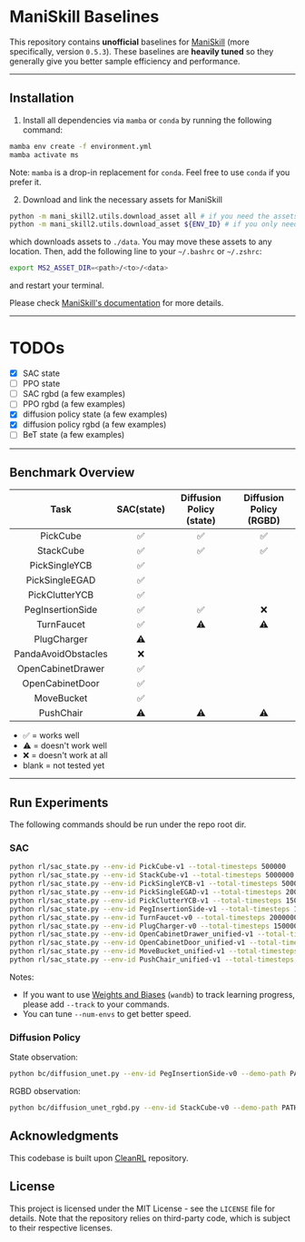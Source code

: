 <h1>ManiSkill Baselines</span></h1>

This repository contains **unofficial** baselines for [ManiSkill](https://maniskill2.github.io/) (more specifically, version `0.5.3`). These baselines are **heavily tuned** so they generally give you better sample efficiency and performance. 


----

## Installation

1. Install all dependencies via `mamba` or `conda` by running the following command:

```bash
mamba env create -f environment.yml
mamba activate ms
```

Note: `mamba` is a drop-in replacement for `conda`. Feel free to use `conda` if you prefer it.


2. Download and link the necessary assets for ManiSkill

```bash
python -m mani_skill2.utils.download_asset all # if you need the assets for all tasks
python -m mani_skill2.utils.download_asset ${ENV_ID} # if you only need the assets for one task
```

which downloads assets to `./data`. You may move these assets to any location. Then, add the following line to your `~/.bashrc` or `~/.zshrc`:

```bash
export MS2_ASSET_DIR=<path>/<to>/<data>
```

and restart your terminal. 

Please check [ManiSkill's documentation](https://github.com/haosulab/ManiSkill?tab=readme-ov-file#installation) for more details.

----

# TODOs
- [x] SAC state
- [ ] PPO state
- [ ] SAC rgbd (a few examples)
- [ ] PPO rgbd (a few examples)
- [x] diffusion policy state (a few examples)
- [x] diffusion policy rgbd (a few examples)
- [ ] BeT state (a few examples)

----

## Benchmark Overview

|       **Task**      | **SAC(state)** | **Diffusion Policy (state)** | **Diffusion Policy (RGBD)** |
|:-------------------:|:--------------:|:----------------------------:|:---------------------------:|
| PickCube            | ✅              | ✅                            |              ✅              |
| StackCube           | ✅              | ✅                            |              ✅              |
| PickSingleYCB       | ✅              |                              |                             |
| PickSingleEGAD      | ✅              |                              |                             |
| PickClutterYCB      | ✅              |                              |                             |
| PegInsertionSide    | ✅              | ✅                            |              ❌              |
| TurnFaucet          | ✅              | ⚠️                            |              ⚠️              |
| PlugCharger         | ⚠️              |                              |                             |
| PandaAvoidObstacles | ❌              |                              |                             |
| OpenCabinetDrawer   | ✅              |                              |                             |
| OpenCabinetDoor     | ✅              |                              |                             |
| MoveBucket          | ✅              |                              |                             |
| PushChair           | ⚠️              | ⚠️                            |              ⚠️              |

- ✅ = works well
- ⚠️ = doesn't work well
- ❌ = doesn't work at all
- blank = not tested yet

----


## Run Experiments

The following commands should be run under the repo root dir.

### SAC

```bash
python rl/sac_state.py --env-id PickCube-v1 --total-timesteps 500000
python rl/sac_state.py --env-id StackCube-v1 --total-timesteps 5000000
python rl/sac_state.py --env-id PickSingleYCB-v1 --total-timesteps 5000000
python rl/sac_state.py --env-id PickSingleEGAD-v1 --total-timesteps 2000000
python rl/sac_state.py --env-id PickClutterYCB-v1 --total-timesteps 15000000
python rl/sac_state.py --env-id PegInsertionSide-v1 --total-timesteps 10000000 --gamma 0.9 --control-mode pd_ee_delta_pose
python rl/sac_state.py --env-id TurnFaucet-v0 --total-timesteps 20000000 --gamma 0.95 --control-mode pd_ee_delta_pose
python rl/sac_state.py --env-id PlugCharger-v0 --total-timesteps 15000000 --control-mode pd_ee_delta_pose
python rl/sac_state.py --env-id OpenCabinetDrawer_unified-v1 --total-timesteps 3000000 --gamma 0.95 --bootstrap-at-done truncated --control-mode base_pd_joint_vel_arm_pd_joint_vel
python rl/sac_state.py --env-id OpenCabinetDoor_unified-v1 --total-timesteps 5000000 --gamma 0.95 --bootstrap-at-done truncated --control-mode base_pd_joint_vel_arm_pd_joint_vel
python rl/sac_state.py --env-id MoveBucket_unified-v1 --total-timesteps 80000000 --gamma 0.9 --bootstrap-at-done truncated --control-mode base_pd_joint_vel_arm_pd_joint_vel --eval-freq 500000 --log-freq 20000
python rl/sac_state.py --env-id PushChair_unified-v1 --total-timesteps 20000000 --gamma 0.9 --bootstrap-at-done truncated --control-mode base_pd_joint_vel_arm_pd_joint_vel --eval-freq 500000 --log-freq 20000
```

Notes:
- If you want to use [Weights and Biases](https://wandb.ai) (`wandb`) to track learning progress, please add `--track` to your commands.
- You can tune `--num-envs` to get better speed.

### Diffusion Policy

State observation:
```bash
python bc/diffusion_unet.py --env-id PegInsertionSide-v0 --demo-path PATH_TO_MS2_OFFICIAL_DEMO
```

RGBD observation:
```bash
python bc/diffusion_unet_rgbd.py --env-id StackCube-v0 --demo-path PATH_TO_MS2_OFFICIAL_DEMO
```

## Acknowledgments

This codebase is built upon [CleanRL](https://github.com/vwxyzjn/cleanrl) repository.

## License

This project is licensed under the MIT License - see the `LICENSE` file for details. Note that the repository relies on third-party code, which is subject to their respective licenses.